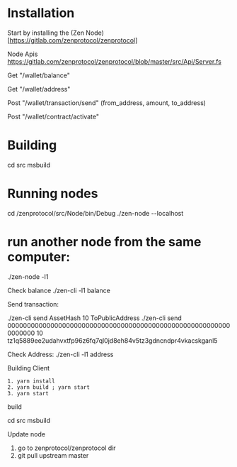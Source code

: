 # Installation

Start by installing the (Zen Node)[https://gitlab.com/zenprotocol/zenprotocol]


Node Apis
https://gitlab.com/zenprotocol/zenprotocol/blob/master/src/Api/Server.fs

Get "/wallet/balance"

Get "/wallet/address"

Post "/wallet/transaction/send" (from_address, amount, to_address)

Post "/wallet/contract/activate"


# Building

cd src
msbuild

# Running nodes


cd /zenprotocol/src/Node/bin/Debug
./zen-node --localhost

# run another node from the same computer:

./zen-node -l1

Check balance
./zen-cli -l1 balance  

Send transaction:

./zen-cli send AssetHash 10 ToPublicAddress
./zen-cli send 0000000000000000000000000000000000000000000000000000000000000000 10 tz1q5889ee2udahvxtfp96z6fq7ql0jd8eh84v5tz3gdncndpr4vkacskganl5

Check Address:
./zen-cli -l1 address


Building Client

```
1. yarn install
2. yarn build ; yarn start
3. yarn start
```

build

cd src
msbuild

Update node

1) go to zenprotocol/zenprotocol dir
2) git pull upstream master
